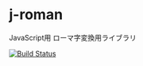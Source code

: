 # j-roman
JavaScript用 ローマ字変換用ライブラリ


[![Build Status](https://travis-ci.org/inabe49/j-roman.svg?branch=master)](https://travis-ci.org/inabe49/j-roman)
